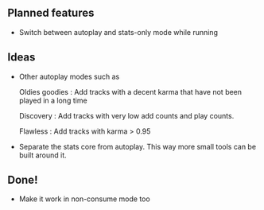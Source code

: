 Planned features
----------------

*  Switch between autoplay and stats-only mode while running

Ideas
-----

*  Other autoplay modes such as

   Oldies goodies : Add tracks with a decent karma that have not been played in a long time

   Discovery : Add tracks with very low add counts and play counts.

   Flawless : Add tracks with karma > 0.95

*  Separate the stats core from autoplay. This way more small tools can be built around it.

Done!
-----

*  Make it work in non-consume mode too
